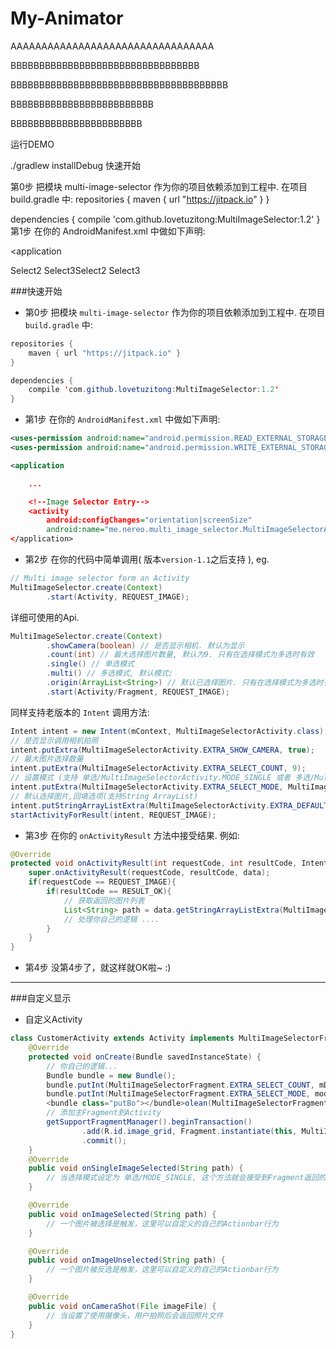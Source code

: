 # My-Animator


AAAAAAAAAAAAAAAAAAAAAAAAAAAAAAAAA



BBBBBBBBBBBBBBBBBBBBBBBBBBBBBBBBB




BBBBBBBBBBBBBBBBBBBBBBBBBBBBBBBBBBBBBB











BBBBBBBBBBBBBBBBBBBBBBBBB


BBBBBBBBBBBBBBBBBBBBBBB

运行DEMO

./gradlew installDebug
快速开始

第0步 把模块 multi-image-selector 作为你的项目依赖添加到工程中. 在项目build.gradle 中:
repositories {
    maven { url "https://jitpack.io" }
}

dependencies {
    compile 'com.github.lovetuzitong:MultiImageSelector:1.2'
}
第1步 在你的 AndroidManifest.xml 中做如下声明:
<uses-permission android:name="android.permission.READ_EXTERNAL_STORAGE" />
<uses-permission android:name="android.permission.WRITE_EXTERNAL_STORAGE" />

<application

Select2 Select3Select2 Select3



###快速开始
* 第0步
把模块 `multi-image-selector` 作为你的项目依赖添加到工程中. 在项目`build.gradle` 中:
```java
repositories {
    maven { url "https://jitpack.io" }
}

dependencies {
    compile 'com.github.lovetuzitong:MultiImageSelector:1.2'
}
```

* 第1步 
在你的 `AndroidManifest.xml` 中做如下声明:
```xml
<uses-permission android:name="android.permission.READ_EXTERNAL_STORAGE" />
<uses-permission android:name="android.permission.WRITE_EXTERNAL_STORAGE" />

<application

    ...

    <!--Image Selector Entry-->
    <activity
        android:configChanges="orientation|screenSize"
        android:name="me.nereo.multi_image_selector.MultiImageSelectorActivity" />
</application>
```

* 第2步
在你的代码中简单调用( 版本`version-1.1`之后支持 ), eg.

``` java
// Multi image selector form an Activity
MultiImageSelector.create(Context)
        .start(Activity, REQUEST_IMAGE);
```

详细可使用的Api.
``` java
MultiImageSelector.create(Context)
        .showCamera(boolean) // 是否显示相机. 默认为显示
        .count(int) // 最大选择图片数量, 默认为9. 只有在选择模式为多选时有效
        .single() // 单选模式
        .multi() // 多选模式, 默认模式;
        .origin(ArrayList<String>) // 默认已选择图片. 只有在选择模式为多选时有效
        .start(Activity/Fragment, REQUEST_IMAGE);
```

同样支持老版本的 `Intent` 调用方法:
```java
Intent intent = new Intent(mContext, MultiImageSelectorActivity.class);
// 是否显示调用相机拍照
intent.putExtra(MultiImageSelectorActivity.EXTRA_SHOW_CAMERA, true);
// 最大图片选择数量
intent.putExtra(MultiImageSelectorActivity.EXTRA_SELECT_COUNT, 9);
// 设置模式 (支持 单选/MultiImageSelectorActivity.MODE_SINGLE 或者 多选/MultiImageSelectorActivity.MODE_MULTI)
intent.putExtra(MultiImageSelectorActivity.EXTRA_SELECT_MODE, MultiImageSelectorActivity.MODE_MULTI);
// 默认选择图片,回填选项(支持String ArrayList)
intent.putStringArrayListExtra(MultiImageSelectorActivity.EXTRA_DEFAULT_SELECTED_LIST, defaultDataArray);
startActivityForResult(intent, REQUEST_IMAGE);
```

* 第3步
在你的 `onActivityResult` 方法中接受结果. 例如:
```java
@Override
protected void onActivityResult(int requestCode, int resultCode, Intent data) {
    super.onActivityResult(requestCode, resultCode, data);
    if(requestCode == REQUEST_IMAGE){
        if(resultCode == RESULT_OK){
            // 获取返回的图片列表
            List<String> path = data.getStringArrayListExtra(MultiImageSelectorActivity.EXTRA_RESULT);
            // 处理你自己的逻辑 ....
        }
    }
}
```

* 第4步
没第4步了，就这样就OK啦~ :)

-------------------

###自定义显示
* 自定义Activity
```java
class CustomerActivity extends Activity implements MultiImageSelectorFragment.Callback{
	@Override
    protected void onCreate(Bundle savedInstanceState) {
		// 你自己的逻辑...
        Bundle bundle = new Bundle();
        bundle.putInt(MultiImageSelectorFragment.EXTRA_SELECT_COUNT, mDefaultCount);
        bundle.putInt(MultiImageSelectorFragment.EXTRA_SELECT_MODE, mode);
        <bundle class="putBo"></bundle>olean(MultiImageSelectorFragment.EXTRA_SHOW_CAMERA, isShow);
        // 添加主Fragment到Activity
        getSupportFragmentManager().beginTransaction()
                .add(R.id.image_grid, Fragment.instantiate(this, MultiImageSelectorFragment.class.getName(), bundle))
                .commit();
	}
	@Override
    public void onSingleImageSelected(String path) {
        // 当选择模式设定为 单选/MODE_SINGLE, 这个方法就会接受到Fragment返回的数据
    }

    @Override
    public void onImageSelected(String path) {
        // 一个图片被选择是触发，这里可以自定义的自己的Actionbar行为
    }

    @Override
    public void onImageUnselected(String path) {
        // 一个图片被反选是触发，这里可以自定义的自己的Actionbar行为
    }

    @Override
    public void onCameraShot(File imageFile) {
        // 当设置了使用摄像头，用户拍照后会返回照片文件
    }
}
```
